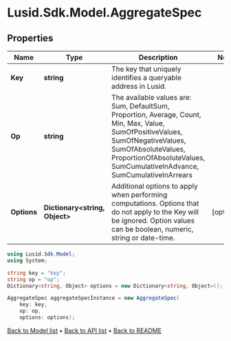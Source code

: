 # Lusid.Sdk.Model.AggregateSpec

## Properties

Name | Type | Description | Notes
------------ | ------------- | ------------- | -------------
**Key** | **string** | The key that uniquely identifies a queryable address in Lusid. | 
**Op** | **string** | The available values are: Sum, DefaultSum, Proportion, Average, Count, Min, Max, Value, SumOfPositiveValues, SumOfNegativeValues, SumOfAbsoluteValues, ProportionOfAbsoluteValues, SumCumulativeInAdvance, SumCumulativeInArrears | 
**Options** | **Dictionary&lt;string, Object&gt;** | Additional options to apply when performing computations. Options that do not apply to the Key will be  ignored. Option values can be boolean, numeric, string or date-time. | [optional] 

```csharp
using Lusid.Sdk.Model;
using System;

string key = "key";
string op = "op";
Dictionary<string, Object> options = new Dictionary<string, Object>();

AggregateSpec aggregateSpecInstance = new AggregateSpec(
    key: key,
    op: op,
    options: options);
```

[Back to Model list](../README.md#documentation-for-models) &#8226; [Back to API list](../README.md#documentation-for-api-endpoints) &#8226; [Back to README](../README.md)
